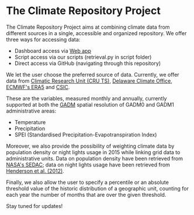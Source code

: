 # The Climate Repository Project

The Climate Repository Project aims at combining climate data from different sources in a single, accessible and organized repository. We offer three ways for accessing data:
- Dashboard access via [Web app](https://climaterepo.streamlitapp.com/)
- Script access via our scripts (retrieval.py in script folder)
- Direct access via GitHub (navigating through this repository)

We let the user choose the preferred source of data. Currently, we offer data from [Climatic Research Unit (CRU TS)](https://www.uea.ac.uk/groups-and-centres/climatic-research-unit), [Delaware Climate Office](https://climate.udel.edu/), [ECMWF's ERA5](https://www.ecmwf.int/) and [CSIC](https://spei.csic.es/index.html). 

These are the variables, measured monthly and annually, currently supported at both the [GADM](https://gadm.org/) spatial resolution of GADM0 and GADM1 administrative areas:
- Temperature
- Precipitation
- SPEI (Standardised Precipitation-Evapotranspiration Index)

Moreover, we also provide the possibility of weighting climate data by population density or night lights usage in 2015 while linking grid data to administrative units. Data on population density have been retrieved from [NASA's SEDAC](https://sedac.ciesin.columbia.edu/data/set/gpw-v4-population-density-rev11); data on night lights usage have been retrieved from [Henderson et al. (2012)](https://www.aeaweb.org/articles?id=10.1257/aer.102.2.994).

Finally, we also allow the user to specify a percentile or an absolute threshold value of the historic distribution of a geographic unit, counting for each year the number of months that are over the given threshold.

Stay tuned for updates!
